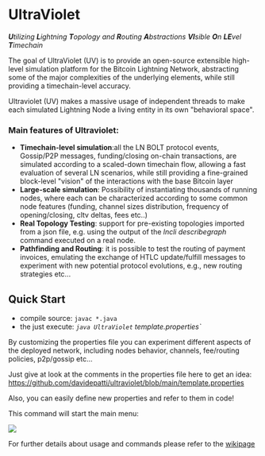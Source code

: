# UltraViolet

_**U**tilizing **L**ightning **T**opology and **R**outing **A**bstractions **VI**sible **O**n **LE**vel **T**imechain_

The goal of UltraViolet (UV) is to provide an open-source extensible high-level simulation platform for the Bitcoin
Lightning Network, abstracting some of the major complexities of the underlying elements, while still providing a
timechain-level accuracy.

Ultraviolet (UV) makes a massive usage of independent threads to make each simulated Lightning Node a living entity in
its own "behavioral space".

### Main features of Ultraviolet:

* **Timechain-level simulation**:all the LN BOLT protocol events, Gossip/P2P messages, funding/closing on-chain
  transactions, are simulated according to a scaled-down timechain flow, allowing a fast evaluation of several LN
  scenarios, while still providing a fine-grained block-level "vision" of the interactions with the base Bitcoin layer
* **Large-scale simulation**: Possibility of instantiating thousands of running nodes, where each can be characterized
  according to some common node features (funding, channel sizes distribution, frequency of opening/closing, cltv
  deltas, fees etc..)
* **Real Topology Testing**: support for pre-existing topologies imported from a json file, e.g. using the output of
  the _lncli describegraph_ command executed on a real node.
* **Pathfinding and Routing**: it is possible to test the routing of payment invoices, emulating the exchange of HTLC
  update/fulfill messages to experiment with new potential protocol evolutions, e.g., new routing strategies etc...

## Quick Start

* compile source: `javac *.java`
* the just execute:  _`java UltraViolet` template.properties`_

By customizing the properties file you can experiment different aspects of the deployed network, including nodes behavior, channels,
fee/routing policies, p2p/gossip etc...

Just give at look at the comments in the properties file here to get an idea:
https://github.com/davidepatti/ultraviolet/blob/main/template.properties

Also, you can easily define new properties and refer to them in code!

This command will start the main menu:

![](https://user-images.githubusercontent.com/3337669/230136438-e1419961-d2cd-48cd-9983-9d3fc169ce87.png)

For further details about usage and commands please refer to the [wikipage](https://github.com/davidepatti/ultraviolet/wiki/UltraViolet-Wiki)
